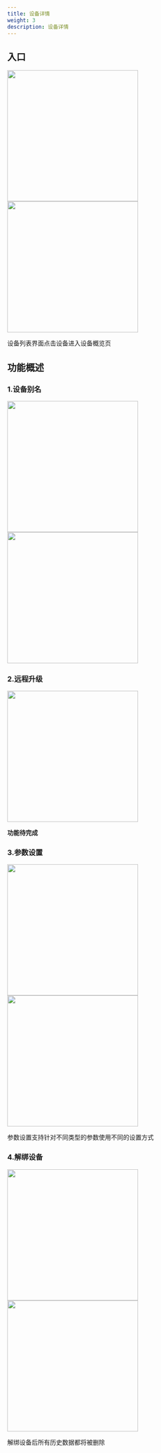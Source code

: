 ```yaml
---
title: 设备详情
weight: 3
description: 设备详情
---
```




## 入口

<img src="/../../zh/photo/docs/app/device/detail.png" style="margin-right: 50px" width="300">

<img src="/../../zh/photo/docs/app/device/detail1.png" style="margin-right: 50px" width="300">

设备列表界面点击设备进入设备概览页

## 功能概述

### 1.设备别名

<img src="/../../zh/photo/docs/app/device/detail-rename.png" style="margin-right: 50px" width="300">

<img src="/../../zh/photo/docs/app/device/detail-rename1.png" style="margin-right: 50px" width="300">

### 2.远程升级

<img src="/../../zh/photo/docs/app/device/detail-ota.png" style="margin-right: 50px" width="300">

**功能待完成**

### 3.参数设置

<img src="/../../zh/photo/docs/app/device/detail-set.png" style="margin-right: 50px" width="300">

<img src="/../../zh/photo/docs/app/device/detail-set1.png" style="margin-right: 50px" width="300">

参数设置支持针对不同类型的参数使用不同的设置方式

### 4.解绑设备

<img src="/../../zh/photo/docs/app/device/detail-unbind.png" style="margin-right: 50px" width="300">

<img src="/../../zh/photo/docs/app/device/detail-unbind1.png" style="margin-right: 50px" width="300">

解绑设备后所有历史数据都将被删除
